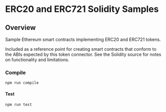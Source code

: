 # ERC20 and ERC721 Solidity Samples

## Overview

Sample Ethereum smart contracts implementing ERC20 and ERC721 tokens.

Included as a reference point for creating smart contracts that conform
to the ABIs expected by this token connector. See the Solidity source for
notes on functionality and limitations.

### Compile

```shell
npm run compile
```

#### Test

```shell
npm run test
```
